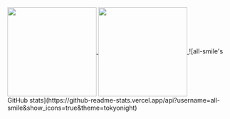 <a href="https://github.com/HongZhi-d">
  <img height=200 align="center" src="https://github-readme-start-gamma.vercel.app/api?username=HongZhi-d&show_icons=true&text_color=000&icon_color=fff&bg_color=0,52fa5a,4dfcff,c64dff&theme=graywhite&locale=ja" />
</a>

<a href="https://github.com/HongZhi-d">
  <img height=200 align="center" src="https://github-readme-start-gamma.vercel.app/api/top-langs?username=HongZhi-d&layout=compact&langs_count=8&card_width=320&locale=ja" />
</a>
![all-smile's GitHub stats](https://github-readme-stats.vercel.app/api?username=all-smile&show_icons=true&theme=tokyonight)
